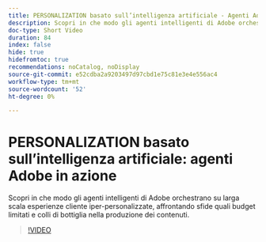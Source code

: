 ```yaml
---
title: PERSONALIZATION basato sull’intelligenza artificiale - Agenti Adobe in azione
description: Scopri in che modo gli agenti intelligenti di Adobe orchestrano su larga scala esperienze cliente iper-personalizzate, affrontando sfide quali budget limitati e colli di bottiglia nella produzione dei contenuti.
doc-type: Short Video
duration: 84
index: false
hide: true
hidefromtoc: true
recommendations: noCatalog, noDisplay
source-git-commit: e52cdba2a9203497d97cbd1e75c81e3e4e556ac4
workflow-type: tm+mt
source-wordcount: '52'
ht-degree: 0%

---
```



# PERSONALIZATION basato sull’intelligenza artificiale: agenti Adobe in azione

Scopri in che modo gli agenti intelligenti di Adobe orchestrano su larga scala esperienze cliente iper-personalizzate, affrontando sfide quali budget limitati e colli di bottiglia nella produzione dei contenuti.

<!-- 72_S653_3442539_83_aidriven-personalization-adobe-agents-in-action -->
>[!VIDEO](https://video.tv.adobe.com/v/3460124/?learn=on&enablevpops=true&captions=ita)
